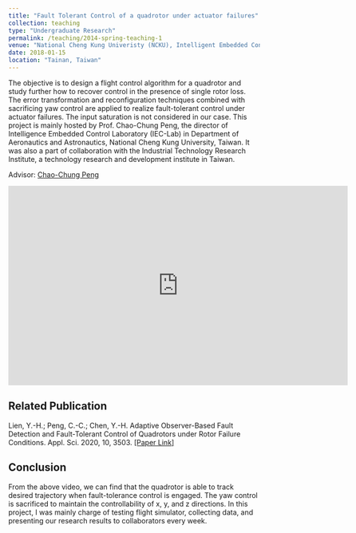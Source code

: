 ```yaml
---
title: "Fault Tolerant Control of a quadrotor under actuator failures"
collection: teaching
type: "Undergraduate Research"
permalink: /teaching/2014-spring-teaching-1
venue: "National Cheng Kung Univeristy (NCKU), Intelligent Embedded Control (IEC) Lab, Department of Aeronautics and Astronautics"
date: 2018-01-15
location: "Tainan, Taiwan"
---
```


The objective is to design a flight control algorithm for a quadrotor and study further how to recover control in the presence of single rotor loss. The error transformation and reconfiguration techniques combined with sacrificing yaw control are applied to realize fault-tolerant control under actuator failures. The input saturation is not considered in our case. This project is mainly hosted by Prof. Chao-Chung Peng, the director of Intelligence Embedded Control Laboratory (IEC-Lab) in Department of Aeronautics and Astronautics, National Cheng Kung University, Taiwan. It was also a part of collaboration with the Industrial Technology Research Institute, a technology research and development institute in Taiwan.

Advisor: [Chao-Chung Peng](https://scholar.google.com/citations?user=YzN8zoUAAAAJ&hl=en)
<p align="center">
<iframe width="680" height="400" src="https://www.youtube.com/embed/kR5VIGB4Mvk" title="YouTube video player" frameborder="0" allow="accelerometer; autoplay; clipboard-write; encrypted-media; gyroscope; picture-in-picture" allowfullscreen></iframe>
</p>


## Related Publication
Lien, Y.-H.; Peng, C.-C.; Chen, Y.-H. Adaptive Observer-Based Fault Detection and Fault-Tolerant Control of Quadrotors under Rotor Failure Conditions. Appl. Sci. 2020, 10, 3503. [[Paper Link]](https://doi.org/10.3390/app10103503)

## Conclusion
From the above video, we can find that the quadrotor is able to track desired trajectory when fault-tolerance control is engaged. The yaw control is sacrificed to maintain the controllability of x, y, and z directions. In this project, I was mainly charge of testing flight simulator, collecting data, and presenting our research results to collaborators every week.